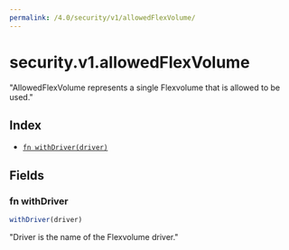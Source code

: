 ```yaml
---
permalink: /4.0/security/v1/allowedFlexVolume/
---
```


# security.v1.allowedFlexVolume

"AllowedFlexVolume represents a single Flexvolume that is allowed to be used."

## Index

* [`fn withDriver(driver)`](#fn-withdriver)

## Fields

### fn withDriver

```ts
withDriver(driver)
```

"Driver is the name of the Flexvolume driver."